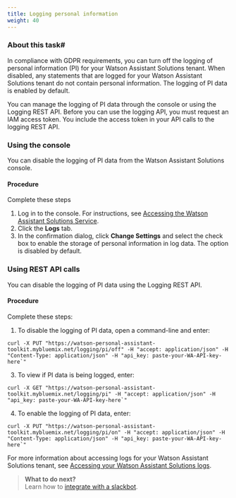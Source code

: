 ```yaml
---
title: Logging personal information
weight: 40
---
```

### About this task#
In compliance with GDPR requirements, you can turn off the logging of personal information (PI) for your Watson Assistant Solutions tenant.  When disabled, any statements that are logged for your Watson Assistant Solutions tenant do not contain personal information. The logging of PI data is enabled by default.

You can manage the logging of PI data through the console or using the Logging REST API. Before you can use the logging API, you must request an IAM access token.  You include the access token in your API calls to the logging REST API.

### Using the console
You can disable the logging of PI data from the Watson Assistant Solutions console.

#### Procedure
Complete these steps
1. Log in to the console. For instructions, see [Accessing the Watson Assistant Solutions Service]({{site.baseurl}}/get-started/get-api-key/).
2. Click the **Logs** tab.
3. In the confirmation dialog, click **Change Settings** and select the check box to enable the storage of personal information in log data.  The option is disabled by default.

### Using REST API calls
You can disable the logging of PI data using the Logging REST API.

#### Procedure
Complete these steps:
1. To disable the logging of PI data, open a command-line and enter:
```shell
curl -X PUT "https://watson-personal-assistant-toolkit.mybluemix.net/logging/pi/off" -H "accept: application/json" -H "Content-Type: application/json" -H "api_key: paste-your-WA-API-key-here`"
```
3. To view if PI data is being logged, enter:
```shell
curl -X GET "https://watson-personal-assistant-toolkit.mybluemix.net/logging/pi" -H "accept: application/json" -H "api_key: paste-your-WA-API-key-here`"
```
4. To enable the logging of PI data, enter:
```shell
curl -X PUT "https://watson-personal-assistant-toolkit.mybluemix.net/logging/pi/on" -H "accept: application/json" -H "Content-Type: application/json" -H "api_key: paste-your-WA-API-key-here`"
```

For more information about accessing logs for your Watson Assistant Solutions tenant, see [Accessing your Watson Assistant Solutions logs]({{site.baseurl}}/further-topics/get-logs/).

> **What to do next?**<br/>
Learn how to [integrate with a slackbot]({{site.baseurl}}/further-topics/slackbot-integration/).
